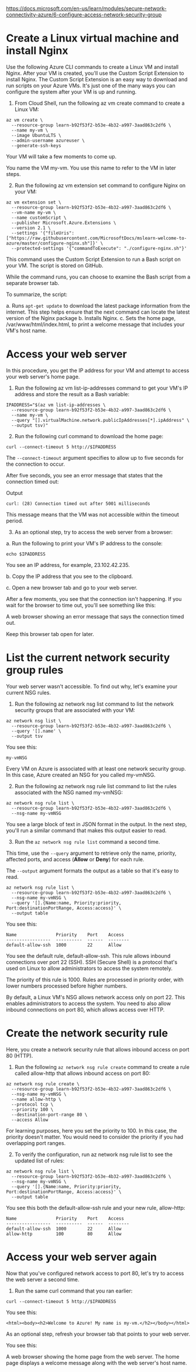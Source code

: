https://docs.microsoft.com/en-us/learn/modules/secure-network-connectivity-azure/6-configure-access-network-security-group


# Create a Linux virtual machine and install Nginx

Use the following Azure CLI commands to create a Linux VM and install Nginx. After your VM is created, you'll use the Custom Script Extension to install Nginx. The Custom Script Extension is an easy way to download and run scripts on your Azure VMs. It's just one of the many ways you can configure the system after your VM is up and running.

1. From Cloud Shell, run the following az vm create command to create a Linux VM:

```
az vm create \
  --resource-group learn-b92f53f2-b53e-4b32-a997-3aad863c2df6 \
  --name my-vm \
  --image UbuntuLTS \
  --admin-username azureuser \
  --generate-ssh-keys
```

  
Your VM will take a few moments to come up.

You name the VM my-vm. You use this name to refer to the VM in later steps.

2. Run the following az vm extension set command to configure Nginx on your VM:

```
az vm extension set \
  --resource-group learn-b92f53f2-b53e-4b32-a997-3aad863c2df6 \
  --vm-name my-vm \
  --name customScript \
  --publisher Microsoft.Azure.Extensions \
  --version 2.1 \
  --settings '{"fileUris":["https://raw.githubusercontent.com/MicrosoftDocs/mslearn-welcome-to-azure/master/configure-nginx.sh"]}' \
  --protected-settings '{"commandToExecute": "./configure-nginx.sh"}'

```

This command uses the Custom Script Extension to run a Bash script on your VM. The script is stored on GitHub.

While the command runs, you can choose to examine the Bash script  from a separate browser tab.

To summarize, the script:

a. Runs `apt-get update` to download the latest package information from the internet. This step helps ensure that the next command can locate the latest version of the Nginx package
b. Installs Nginx.
c. Sets the home page, /var/www/html/index.html, to print a welcome message that includes your VM's host name.

# Access your web server
In this procedure, you get the IP address for your VM and attempt to access your web server's home page.

1. Run the following az vm list-ip-addresses command to get your VM's IP address and store the result as a Bash variable:

```
IPADDRESS="$(az vm list-ip-addresses \
  --resource-group learn-b92f53f2-b53e-4b32-a997-3aad863c2df6 \
  --name my-vm \
  --query "[].virtualMachine.network.publicIpAddresses[*].ipAddress" \
  --output tsv)"
```

2. Run the following curl command to download the home page:

```
curl --connect-timeout 5 http://$IPADDRESS
```

The `--connect-timeout` argument specifies to allow up to five seconds for the connection to occur.

After five seconds, you see an error message that states that the connection timed out:

Output

```
curl: (28) Connection timed out after 5001 milliseconds
```

This message means that the VM was not accessible within the timeout period.

3. As an optional step, try to access the web server from a browser:

  a. Run the following to print your VM's IP address to the console:

```
echo $IPADDRESS
```

You see an IP address, for example, 23.102.42.235.

  b. Copy the IP address that you see to the clipboard.

  c. Open a new browser tab and go to your web server.

After a few moments, you see that the connection isn't happening. If you wait for the browser to time out, you'll see something like this:

A web browser showing an error message that says the connection timed out.

Keep this browser tab open for later.

# List the current network security group rules

Your web server wasn't accessible. To find out why, let's examine your current NSG rules.

1. Run the following az network nsg list command to list the network security groups that are associated with your VM:

```
az network nsg list \
  --resource-group learn-b92f53f2-b53e-4b32-a997-3aad863c2df6 \
  --query '[].name' \
  --output tsv
```

You see this:

```
my-vmNSG
```

Every VM on Azure is associated with at least one network security group. In this case, Azure created an NSG for you called my-vmNSG.

2. Run the following az network nsg rule list command to list the rules associated with the NSG named my-vmNSG:

```
az network nsg rule list \
  --resource-group learn-b92f53f2-b53e-4b32-a997-3aad863c2df6 \
  --nsg-name my-vmNSG
```

You see a large block of text in JSON format in the output. In the next step, you'll run a similar command that makes this output easier to read.

3. Run the `az network nsg rule list` command a second time.

This time, use the `--query` argument to retrieve only the name, priority, affected ports, and access (**Allow** or **Deny**) for each rule.

The `--output` argument formats the output as a table so that it's easy to read.

```
az network nsg rule list \
  --resource-group learn-b92f53f2-b53e-4b32-a997-3aad863c2df6 \
  --nsg-name my-vmNSG \
  --query '[].{Name:name, Priority:priority, Port:destinationPortRange, Access:access}' \
  --output table
```


You see this:

```
Name               Priority    Port    Access
-----------------  ----------  ------  --------
default-allow-ssh  1000        22      Allow
```

You see the default rule, default-allow-ssh. This rule allows inbound connections over port 22 (SSH). SSH (Secure Shell) is a protocol that's used on Linux to allow administrators to access the system remotely.

The priority of this rule is 1000. Rules are processed in priority order, with lower numbers processed before higher numbers.

By default, a Linux VM's NSG allows network access only on port 22. This enables administrators to access the system. You need to also allow inbound connections on port 80, which allows access over HTTP.

# Create the network security rule
Here, you create a network security rule that allows inbound access on port 80 (HTTP).

1. Run the following `az network nsg rule create` command to create a rule called allow-http that allows inbound access on port 80:

```
az network nsg rule create \
  --resource-group learn-b92f53f2-b53e-4b32-a997-3aad863c2df6 \
  --nsg-name my-vmNSG \
  --name allow-http \
  --protocol tcp \
  --priority 100 \
  --destination-port-range 80 \
  --access Allow
```

For learning purposes, here you set the priority to 100. In this case, the priority doesn't matter. You would need to consider the priority if you had overlapping port ranges.

2. To verify the configuration, run az network nsg rule list to see the updated list of rules:

```
az network nsg rule list \
  --resource-group learn-b92f53f2-b53e-4b32-a997-3aad863c2df6 \
  --nsg-name my-vmNSG \
  --query '[].{Name:name, Priority:priority, Port:destinationPortRange, Access:access}' \
  --output table
```

You see this both the default-allow-ssh rule and your new rule, allow-http:

```
Name               Priority    Port    Access
-----------------  ----------  ------  --------
default-allow-ssh  1000        22      Allow
allow-http         100         80      Allow
```

# Access your web server again
Now that you've configured network access to port 80, let's try to access the web server a second time.

1. Run the same curl command that you ran earlier:

```
curl --connect-timeout 5 http://$IPADDRESS
```

You see this:

```{html}
<html><body><h2>Welcome to Azure! My name is my-vm.</h2></body></html>
```

As an optional step, refresh your browser tab that points to your web server.

You see this:

A web browser showing the home page from the web server. The home page displays a welcome message along with the web server's host name.


